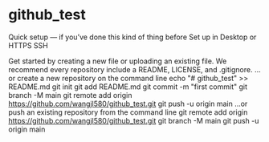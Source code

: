# github_test

Quick setup — if you’ve done this kind of thing before
 Set up in Desktop	or
HTTPS
SSH

Get started by creating a new file or uploading an existing file. We recommend every repository include a README, LICENSE, and .gitignore.
…or create a new repository on the command line
 echo "# github_test" >> README.md
git init
git add README.md
git commit -m "first commit"
git branch -M main
git remote add origin https://github.com/wangjl580/github_test.git
git push -u origin main
…or push an existing repository from the command line
 git remote add origin https://github.com/wangjl580/github_test.git
git branch -M main
git push -u origin main
